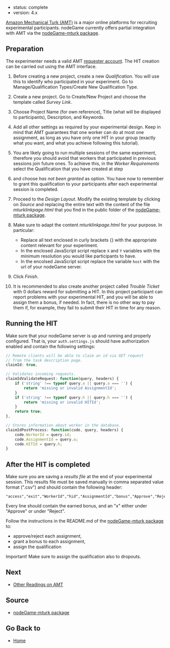 - status: complete
- version: 4.x

[Amazon Mechanical Turk (AMT)](http://mturk.com) is a major online
platforms for recruiting experimental participants. nodeGame currently
offers partial integration with AMT via the [nodeGame-mturk
package](https://github.com/nodeGame/nodegame-mturk).


## Preparation

The experimenter needs a valid AMT
[requester account](https://requester.mturk.com/). The HIT creation
can be carried out using the AMT interface.


1. Before creating a new project, create a new _Qualification_. You
will use this to identify who participated in your experiment. Go to
Manage/Qualification Types/Create New Qualification Type.

2. Create a new project. Go to Create/New Project and choose the
template called _Survey Link_.

3. Choose Project Name (for own reference), Title (what will be
displayed to participants), Description, and Keywords.

4. Add all other settings as required by your experimental
design. Keep in mind that AMT guarantees that one worker can do at
most one assignment, as long as you have only one HIT in your group
(exactly what you want, and what you achieve following this tutorial).

5. You are likely going to run multiple sessions of the same
experiment, therefore you should avoid that workers that participated
in previous sessions join future ones. To achieve this, in the _Worker
Requirements_ select the Qualification that you have created at step
1. and choose _has not been granted_ as option. You have now to
remember to grant this qualification to your participants after each
experimental session is completed.

6. Proceed to the _Design Layout_. Modify the existing template by
clicking on _Source_ and replacing the entire text with the content of
the file _mturklinkpage.html_ that you find in the public folder of
the
[nodeGame-mturk package](https://github.com/nodeGame/nodegame-mturk). 

7. Make sure to adapt the content _mturklinkpage.html_ for your
purpose. In particular:
   - Replace all text enclosed in curly brackets {} with the
   appropriate content relevant for your experiment.
   - In the enclosed JavaScript script replace `X` and `Y` variables with
     the minimum resolution you would like participants to have.
   - In the encolsed JavaScript script replace the variable `host`
     with the url of your nodeGame server.

8. Click _Finish_.

9. It is recommended to also create another project called _Trouble
Ticket_ with 0 dollars reward for submitting a HIT. In this project
participant can report problems with your experimental HIT, and you
will be able to assign them a bonus, if needed. In fact,
there is no other way to pay them if, for example, they fail to submit
their HIT in time for any reason.


## Running the HIT

Make sure that your nodeGame server is up and running and properly
configured. That is, your `auth.settings.js` should have authorization
enabled and contain the following settings:

```javascript
// Remote clients will be able to claim an id via GET request
// from the task description page.
claimId: true,

// Validates incoming requests.
claimIdValidateRequest: function(query, headers) {
    if ('string' !== typeof query.a || query.a === '') {
        return 'missing or invalid AssignmentId';
    }
    if ('string' !== typeof query.h || query.h === '') {
        return 'missing or invalid HITId';
    }
    return true;
},

// Stores information about worker in the database.
claimIdPostProcess: function(code, query, headers) {
    code.WorkerId = query.id;
    code.AssignmentId = query.a;
    code.HITId = query.h;
}
```

## After the HIT is completed

Make sure you are saving a _results file_ at the end of your
experimental session. This results file must be saved manually in
comma separated value format (".csv") and should contain the following
header:

```
"access","exit","WorkerId","hid","AssignmentId","bonus","Approve","Reject"
```

Every line should contain the earned bonus, and an "x" either under
"Approve" or under "Reject".

Follow the instructions in the README.md of the
[nodeGame-mturk package](https://github.com/nodeGame/nodegame-mturk)
to:

- approve/reject each assignment,
- grant a bonus to each assignment,
- assign the qualification

Important! Make sure to assign the qualification also to dropouts.

## Next

* [Other Readings on AMT](https://github.com/nodeGame/nodegame/wiki/AMT)

## Source

* [nodeGame-mturk package](https://github.com/nodeGame/nodegame-mturk)

## Go Back to 

* [Home](Home)
